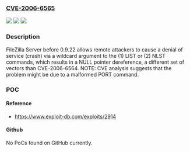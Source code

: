 ### [CVE-2006-6565](https://cve.mitre.org/cgi-bin/cvename.cgi?name=CVE-2006-6565)
![](https://img.shields.io/static/v1?label=Product&message=n%2Fa&color=blue)
![](https://img.shields.io/static/v1?label=Version&message=n%2Fa&color=blue)
![](https://img.shields.io/static/v1?label=Vulnerability&message=n%2Fa&color=brighgreen)

### Description

FileZilla Server before 0.9.22 allows remote attackers to cause a denial of service (crash) via a wildcard argument to the (1) LIST or (2) NLST commands, which results in a NULL pointer dereference, a different set of vectors than CVE-2006-6564.  NOTE: CVE analysis suggests that the problem might be due to a malformed PORT command.

### POC

#### Reference
- https://www.exploit-db.com/exploits/2914

#### Github
No PoCs found on GitHub currently.

